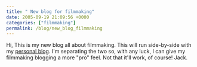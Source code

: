 ```yaml
---
title: " New blog for filmmaking"
date: 2005-09-19 21:09:56 +0000
categories: ["filmmaking"]
permalink: /blog/new_blog_filmmaking
---
```

Hi, This is my new blog all about filmmaking. This will run side-by-side
with my [personal
blog](http://www.xlk.org.uk/mt/logfiles/jacksweblog/weblog/). I'm
separating the two so, with any luck, I can give my filmmaking blogging
a more "pro" feel. Not that it'll work, of course! Jack.

